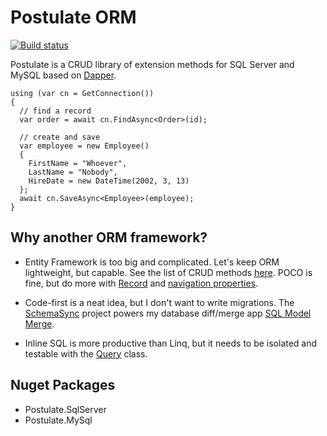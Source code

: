 # Postulate ORM

[![Build status](https://ci.appveyor.com/api/projects/status/i8uoaftti334xuth/branch/master?svg=true)](https://ci.appveyor.com/project/adamosoftware/postulate/branch/master)

Postulate is a CRUD library of extension methods for SQL Server and MySQL based on [Dapper](https://github.com/StackExchange/Dapper).

```
using (var cn = GetConnection())
{
  // find a record
  var order = await cn.FindAsync<Order>(id);
  
  // create and save
  var employee = new Employee()
  {
    FirstName = "Whoever",
    LastName = "Nobody",
    HireDate = new DateTime(2002, 3, 13)
  };
  await cn.SaveAsync<Employee>(employee);
}
```
## Why another ORM framework?
- Entity Framework is too big and complicated. Let's keep ORM lightweight, but capable. See the list of CRUD methods [here](https://github.com/adamosoftware/Postulate/wiki/Crud-method-reference). POCO is fine, but do more with [Record](https://github.com/adamosoftware/Postulate/wiki/Use-Base.Record-and-IUser-for-audit-tracking-and-more) and [navigation properties](https://github.com/adamosoftware/Postulate/wiki/Using-IFindRelated-to-implement-navigation-properties).

- Code-first is a neat idea, but I don't want to write migrations. The [SchemaSync](https://github.com/adamosoftware/SchemaSync) project powers my database diff/merge app [SQL Model Merge](https://aosoftware.net/Project/SqlModelMerge).

- Inline SQL is more productive than Linq, but it needs to be isolated and testable with the [Query](https://github.com/adamosoftware/Postulate/wiki/Using-the-Query-class) class.

## Nuget Packages
- Postulate.SqlServer
- Postulate.MySql
